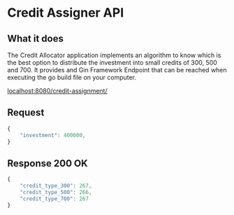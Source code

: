 # Credit Assigner API

## What it does

The Credit Allocator application implements an algorithm to know which is the best option to distribute the investment into small credits of 300, 500 and 700.
It provides and Gin Framework Endpoint that can be reached when executing the go build file on your computer.


[localhost:8080/credit-assignment/](localhost:8080/credit-assignment/)


## Request

```javascript
{
    "investment": 400000,
}
```

## Response 200 OK

```javascript
{
    "credit_type_300": 267,
    "credit_type_500": 266,
    "credit_type_700": 267
}
```